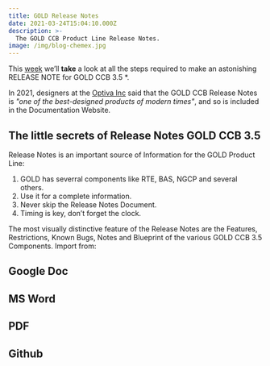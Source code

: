 ```yaml
---
title: GOLD Release Notes
date: 2021-03-24T15:04:10.000Z
description: >-
  The GOLD CCB Product Line Release Notes.
image: /img/blog-chemex.jpg
---
```


This [week](/wdwdw) we’ll **take** a look at all the steps required to make an astonishing RELEASE NOTE for GOLD CCB 3.5 \*.

In 2021, designers at the [Optiva Inc](https://www.optiva.com) said that the GOLD CCB Release Notes is *"one of the best-designed products of modern times"*, and so is included in the Documentation Website.

## The little secrets of Release Notes GOLD CCB 3.5

Release Notes is an important source of Information for the GOLD Product Line:

1. GOLD has severral components like RTE, BAS, NGCP and several others.
2. Use it for a complete information.
3. Never skip the Release Notes Document.
4. Timing is key, don’t forget the clock.

The most visually distinctive feature of the Release Notes are the Features, Restrictions, Known Bugs, Notes and Blueprint of the various GOLD CCB 3.5 Components.
Import from:

## Google Doc
## MS Word
## PDF
## Github

